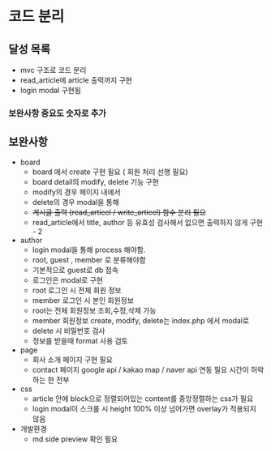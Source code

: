 # 코드 분리

## 달성 목록
- mvc 구조로 코드 분리
- read_article에 article 출력까지 구현
- login modal 구현됨


### 보완사항 중요도 숫자로 추가

##  보완사항
- board
    - board 에서  create 구현 필요 ( 회원 처리 선행 필요)
    - board detail의 modify, delete 기능 구현
    - modify의 경우 페이지 내에서 
    - delete의 경우 modal을 통해
    - ~~게시글 출력 (read_articel / write_articel) 함수 분리 필요~~
    - read_article에서 title, author 등 유효성 검사해서 없으면 출력하지 않게 구현 - 2 
- author
    - login modal을 통해 process 해야함.
    - root, guest , member 로 분류해야함
    - 기본적으로 guest로 db 접속
    - 로그인은 modal로 구현
    - root 로그인 시 전체 회원 정보
    - member 로그인 시 본인 회원정보
    - root는 전체 회원정보 조회,수정,삭제 가능
    - member 회원정보 create, modify, delete는 index.php 에서 modal로  
    - delete 시 비밀번호 검사
    - 정보를 받을때 format 사용 검토
- page 
    - 회사 소개 페이지 구현 필요
    - contact 페이지 google api / kakao map / naver api 연동 필요 시간이 허락하는 한 전부
- css
    - article 안에 block으로 정렬되어있는 content를 중앙정렬하는 css가 필요
    - login modal이 스크롤 시 height 100% 이상 넘어가면 overlay가 적용되지 않음
- 개발환경
    - md side preview 확인 필요


